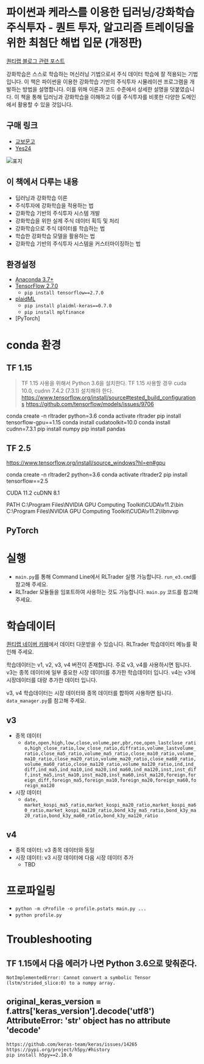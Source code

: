 # 파이썬과 케라스를 이용한 딥러닝/강화학습 주식투자 - 퀀트 투자, 알고리즘 트레이딩을 위한 최첨단 해법 입문 (개정판)

[퀀티랩 블로그 관련 포스트](http://blog.quantylab.com/pages/rltrader.html)

강화학습은 스스로 학습하는 머신러닝 기법으로서 주식 데이터 학습에 잘 적용되는 기법입니다. 이 책은 파이썬을 이용한 강화학습 기반의 주식투자 시뮬레이션 프로그램을 개발하는 방법을 설명합니다. 이를 위해 이론과 코드 수준에서 상세한 설명을 덧붙였습니다. 이 책을 통해 딥러닝과 강화학습을 이해하고 이를 주식투자를 비롯한 다양한 도메인에서 활용할 수 있을 것입니다.

## 구매 링크
- [교보문고](http://www.kyobobook.co.kr/product/detailViewKor.laf?ejkGb=KOR&mallGb=KOR&barcode=9791158392031&orderClick=LEa&Kc=)
- [Yes24](http://www.yes24.com/Product/Goods/89999978?scode=032&OzSrank=1)

![표지](/img/e2.1_introduction.jpg)

## 이 책에서 다루는 내용
- 딥러닝과 강화학습 이론
- 주식투자에 강화학습을 적용하는 법
- 강화학습 기반의 주식투자 시스템 개발
- 강화학습을 위한 실제 주식 데이터 획득 및 처리
- 강화학습으로 주식 데이터를 학습하는 법
- 학습한 강화학습 모델을 활용하는 법
- 강화학습 기반의 주식투자 시스템을 커스터마이징하는 법

## 환경설정
- [Anaconda 3.7+](https://www.anaconda.com/distribution/)
- [TensorFlow 2.7.0](https://www.tensorflow.org/)
  - `pip install tensorflow==2.7.0`
- [plaidML](https://plaidml.github.io/plaidml/)
  - `pip install plaidml-keras==0.7.0`
  - `pip install mplfinance`
- [PyTorch]

# conda 환경

## TF 1.15

> TF 1.15 사용을 위해서 Python 3.6을 설치한다.
> TF 1.15 사용할 경우 cuda 10.0, cudnn 7.4.2 (7.3.1) 설치해야 한다.
> https://www.tensorflow.org/install/source#tested_build_configurations
> https://github.com/tensorflow/models/issues/9706

conda create -n rltrader python=3.6
conda activate rltrader
pip install tensorflow-gpu==1.15
conda install cudatoolkit=10.0
conda install cudnn=7.3.1
pip install numpy
pip install pandas

## TF 2.5
https://www.tensorflow.org/install/source_windows?hl=en#gpu

conda create -n rltrader2 python=3.6
conda activate rltrader2
pip install tensorflow==2.5

CUDA 11.2
cuDNN 8.1

PATH
C:\Program Files\NVIDIA GPU Computing Toolkit\CUDA\v11.2\bin
C:\Program Files\NVIDIA GPU Computing Toolkit\CUDA\v11.2\libnvvp

## PyTorch

# 실행

- `main.py`를 통해 Command Line에서 RLTrader 실행 가능합니다. `run_e3.cmd`를 참고해 주세요.
- RLTrader 모듈들을 임포트하여 사용하는 것도 가능합니다. `main.py` 코드를 참고해 주세요.

# 학습데이터

[퀀티랩 네이버 카페](https://cafe.naver.com/quantylab)에서 데이터 다운받을 수 있습니다. RLTrader 학습데이터 메뉴를 확인해 주세요.

학습데이터는 v1, v2, v3, v4 버전이 존재합니다. 주로 v3, v4를 사용하시면 됩니다. v3는 종목 데이터에 일부 중요한 시장 데이터를 추가한 학습데이터 입니다. v4는 v3에 시장데이터를 대량 추가한 데이터 입니다.

v3, v4 학습데이터는 시장 데이터와 종목 데이터를 합하여 사용하면 됩니다. `data_manager.py`를 참고해 주세요.

## v3

- 종목 데이터
  - `date,open,high,low,close,volume,per,pbr,roe,open_lastclose_ratio,high_close_ratio,low_close_ratio,diffratio,volume_lastvolume_ratio,close_ma5_ratio,volume_ma5_ratio,close_ma10_ratio,volume_ma10_ratio,close_ma20_ratio,volume_ma20_ratio,close_ma60_ratio,volume_ma60_ratio,close_ma120_ratio,volume_ma120_ratio,ind,ind_diff,ind_ma5,ind_ma10,ind_ma20,ind_ma60,ind_ma120,inst,inst_diff,inst_ma5,inst_ma10,inst_ma20,inst_ma60,inst_ma120,foreign,foreign_diff,foreign_ma5,foreign_ma10,foreign_ma20,foreign_ma60,foreign_ma120`
- 시장 데이터
  - `date, market_kospi_ma5_ratio,market_kospi_ma20_ratio,market_kospi_ma60_ratio,market_kospi_ma120_ratio,bond_k3y_ma5_ratio,bond_k3y_ma20_ratio,bond_k3y_ma60_ratio,bond_k3y_ma120_ratio`

## v4

- 종목 데이터: v3 종목 데이터와 동일
- 시장 데이터: v3 시장 데이터에 다음 시장 데이터 추가
  - TBD

# 프로파일링
- `python -m cProfile -o profile.pstats main.py ...`
- `python profile.py`

# Troubleshooting

## TF 1.15에서 다음 에러가 나면 Python 3.6으로 맞춰준다.
```
NotImplementedError: Cannot convert a symbolic Tensor (lstm/strided_slice:0) to a numpy array.
```

## original_keras_version = f.attrs['keras_version'].decode('utf8') AttributeError: 'str' object has no attribute 'decode'
```
https://github.com/keras-team/keras/issues/14265
https://pypi.org/project/h5py/#history
pip install h5py==2.10.0
```
